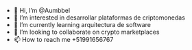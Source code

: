 - 👋 Hi, I’m @Aumbbel
- 👀 I’m interested in desarrollar plataformas de criptomonedas
- 🌱 I’m currently learning arquitectura de software
- 💞️ I’m looking to collaborate on crypto marketplaces
- 📫 How to reach me +51991656767

<!---
Aumbbel/Aumbbel is a ✨ special ✨ repository because its `README.md` (this file) appears on your GitHub profile.
You can click the Preview link to take a look at your changes.
--->
